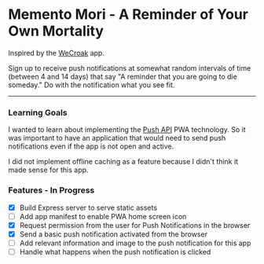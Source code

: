 # Memento Mori - A Reminder of Your Own Mortality

Inspired by the [WeCroak](https://www.wecroak.com/) app.

Sign up to receive push notifications at somewhat random intervals of time (between 4 and 14 days) that say "A reminder that you are going to die someday." Do with the notification what you see fit.

---

### Learning Goals

I wanted to learn about implementing the [Push API](https://developers.google.com/web/ilt/pwa/introduction-to-push-notifications) PWA technology. So it was important to have an application that would need to send push notifications even if the app is not open and active.

I did not implement offline caching as a feature because I didn't think it made sense for this app.

### Features - In Progress

* [X] Build Express server to serve static assets
* [ ] Add app manifest to enable PWA home screen icon
* [X] Request permission from the user for Push Notifications in the browser
* [X] Send a basic push notification activated from the browser
* [ ] Add relevant information and image to the push notification for this app
* [ ] Handle what happens when the push notification is clicked
